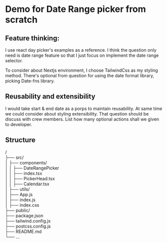 # Demo for Date Range picker from scratch

## Feature thinking:  

I use react day picker's examples as a reference. I think the question only need is date range feature so that I just focus on implement the date range selector.  

To consider about Nextjs environment, I choose TailwindCss as my styling method. There's optional from question for using the date format library, picking Date-fns library.  

## Reusability and extensibility

I would take start & end date as a porps to maintain reusability. At same time we could consider about styling extensibility. That question should be discuss with crew members. List how many optional actions shall we given to developer.  



## Structure  

/  
├── src/  
│   ├── components/  
│   │   ├── DateRangePicker  
│   │       ├── index.tsx  
│   │       ├── PickerHead.tsx  
│   │       ├── Calendar.tsx  
│   ├── utils/  
│   ├── App.js  
│   ├── index.js  
│   ├── index.css  
├── public/  
├── package.json  
├── tailwind.config.js  
├── postcss.config.js  
├── README.md  
└── ...  

